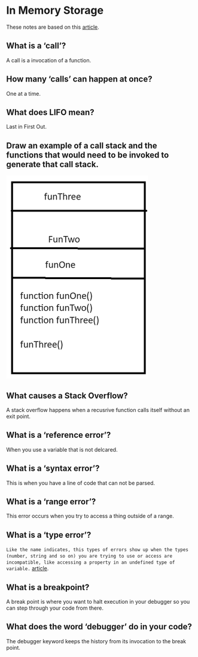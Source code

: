 # In Memory Storage

These notes are based on this [article](https://www.freecodecamp.org/news/understanding-the-javascript-call-stack-861e41ae61d4).

## What is a ‘call’?

A call is a invocation of a function.

## How many ‘calls’ can happen at once?

One at a time.

## What does LIFO mean?

Last in First Out.

## Draw an example of a call stack and the functions that would need to be invoked to generate that call stack.

![Stack Image](/assets/stack1.png)

## What causes a Stack Overflow?

A stack overflow happens when a recusrive function calls itself without an exit point.

## What is a ‘reference error’?

When you use a variable that is not delcared.

## What is a ‘syntax error’?

This is when you have a line of code that can not be parsed.

## What is a ‘range error’?

This error occurs when you try to access a thing outside of a range.

## What is a ‘type error’?

`Like the name indicates, this types of errors show up when the types (number, string and so on) you are trying to use or access are incompatible, like accessing a property in an undefined type of variable.` [article](https://codeburst.io/javascript-error-messages-debugging-d23f84f0ae7c).

## What is a breakpoint?

A break point is where you want to halt execution in your debugger so you can step through your code from there.

## What does the word ‘debugger’ do in your code?

The debugger keyword keeps the history from its invocation to the break point.
